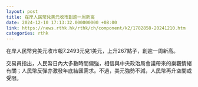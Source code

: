 ```yaml
---
layout: post
title: 在岸人民幣兌美元收市創逾一周新高
date: 2024-12-10 17:13:32.000000000 +08:00
link: https://news.rthk.hk/rthk/ch/component/k2/1782858-20241210.htm
categories: rthk
---
```


在岸人民幣兌美元收市報7.2493元兌1美元，上升267點子，創逾一周新高。

交易員指出，人民幣日內大多數時間偏強，相信與中央政治局會議帶來的樂觀情緒有關；人民幣反彈亦激發年底結匯需求。不過，美元強勢不減，人民幣再升空間或受限。

